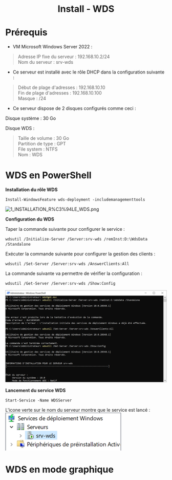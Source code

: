 
<div align="center"><H1> Install -  WDS </H1></div>

# Prérequis

- VM Microsoft Windows Server 2022 :

>  Adresse IP fixe du serveur : 192.168.10.2/24  
>  Nom du serveur : srv-wds  

- Ce serveur est installé avec le rôle DHCP dans la configuration suivante :

> Début de plage d'adresses : 192.168.10.10  
> Fin de plage d'adresses : 192.168.10.100  
> Masque : /24  

- Ce serveur dispose de 2 disques configurés comme ceci :

Disque système : 30 Go  

Disque WDS :  
> Taille de volume : 30 Go  
> Partition de type : GPT  
> File system : NTFS  
> Nom : WDS  

# WDS en PowerShell

**Installation du rôle WDS**

```
Install-WindowsFeature wds-deployment -includemanagementtools
```

![1_INSTALLATION_R%C3%94LE_WDS.png](https://github.com/Skchaper/WDS/blob/main/SCREENS/1_INSTALLATION_R%C3%94LE_WDS.png)

**Configuration du WDS**

Taper la commande suivante pour configurer le service :

```
wdsutil /Initialize-Server /Server:srv-wds /remInst:D:\WdsData /Standalone
```

Exécuter la commande suivante pour configurer la gestion des clients :

```
wdsutil /Set-Server /Server:srv-wds /AnswerClients:All
```

La commande suivante va permettre de vérifier la configuration :

```
wdsutil /Get-Server /Server:srv-wds /Show:Config
```

![2_CONFIGURATION_WDS.png](https://github.com/Skchaper/WDS/blob/main/SCREENS/2_CONFIGURATION_WDS.png)

**Lancement du service WDS**

```
Start-Service -Name WDSServer
```

L'icone verte sur le nom du serveur montre que le service est lancé :
![3_LANCEMENT_SERVICE.png](https://github.com/Skchaper/WDS/blob/main/SCREENS/3_LANCEMENT_SERVICE.png)


# WDS en mode graphique
